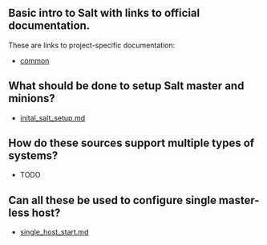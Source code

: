 
## Basic intro to Salt with links to official documentation.

These are links to project-specific documentation:
* [common](projects/common/main.md)

## What should be done to setup Salt master and minions?

* [inital_salt_setup.md](inital_salt_setup.md)

## How do these sources support multiple types of systems?

* TODO

## Can all these be used to configure single master-less host?

* [single_host_start.md](single_host_start.md)


